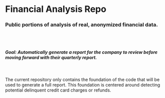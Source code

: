# Financial Analysis Repo

### Public portions of analysis of real, anonymized financial data.

<br>
<br>

##### Goal: Automatically generate a report for the company to review before moving forward with their quarterly report.
<br>

The current repository only contains the foundation of the code that will be used to generate a full report. This foundation is 
centered around detecting potential delinquent credit card charges or refunds.

<br>
